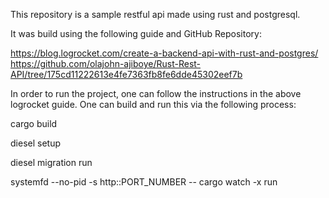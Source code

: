 This repository is a sample restful api made using rust and postgresql.

It was build using the following guide and GitHub Repository:

https://blog.logrocket.com/create-a-backend-api-with-rust-and-postgres/
https://github.com/olajohn-ajiboye/Rust-Rest-API/tree/175cd11222613e4fe7363fb8fe6dde45302eef7b

In order to run the project, one can follow the instructions in the above logrocket guide. One can build and run this via the following process:

cargo build

diesel setup

diesel migration run

systemfd --no-pid -s http::PORT_NUMBER -- cargo watch -x run